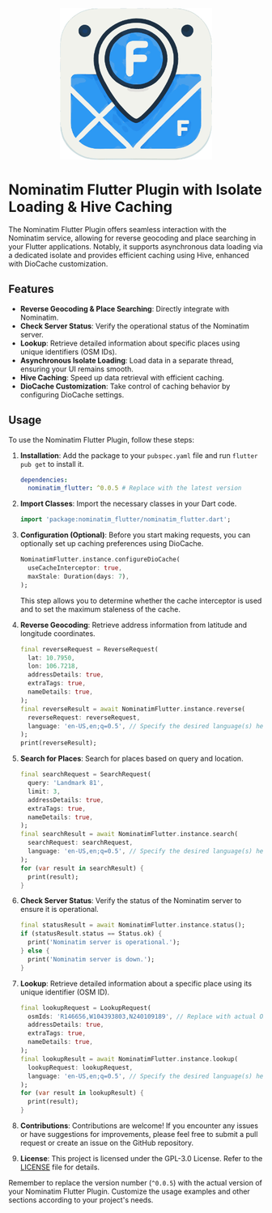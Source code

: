 <p align="center">
  <img src="logo.png" alt="Nominatim Flutter Plugin Logo" width="300" height="300">
</p>

# **Nominatim Flutter Plugin with Isolate Loading & Hive Caching**

The Nominatim Flutter Plugin offers seamless interaction with the Nominatim service, allowing for reverse geocoding and place searching in your Flutter applications. Notably, it supports asynchronous data loading via a dedicated isolate and provides efficient caching using Hive, enhanced with DioCache customization.

## Features
- **Reverse Geocoding & Place Searching**: Directly integrate with Nominatim.
- **Check Server Status**: Verify the operational status of the Nominatim server.
- **Lookup**: Retrieve detailed information about specific places using unique identifiers (OSM IDs).
- **Asynchronous Isolate Loading**: Load data in a separate thread, ensuring your UI remains smooth.
- **Hive Caching**: Speed up data retrieval with efficient caching.
- **DioCache Customization**: Take control of caching behavior by configuring DioCache settings.

## Usage

To use the Nominatim Flutter Plugin, follow these steps:

1. **Installation**: Add the package to your `pubspec.yaml` file and run `flutter pub get` to install it.

    ```yaml
    dependencies:
      nominatim_flutter: ^0.0.5 # Replace with the latest version
    ```

2. **Import Classes**: Import the necessary classes in your Dart code.

    ```dart
    import 'package:nominatim_flutter/nominatim_flutter.dart';
    ```

3. **Configuration (Optional)**: Before you start making requests, you can optionally set up caching preferences using DioCache.
    
    ```dart
    NominatimFlutter.instance.configureDioCache(
      useCacheInterceptor: true, 
      maxStale: Duration(days: 7),
    );
    ```
    This step allows you to determine whether the cache interceptor is used and to set the maximum staleness of the cache.

4. **Reverse Geocoding**: Retrieve address information from latitude and longitude coordinates.

    ```dart
    final reverseRequest = ReverseRequest(
      lat: 10.7950,
      lon: 106.7218,
      addressDetails: true,
      extraTags: true,
      nameDetails: true,
    );
    final reverseResult = await NominatimFlutter.instance.reverse(
      reverseRequest: reverseRequest,
      language: 'en-US,en;q=0.5', // Specify the desired language(s) here
    );
    print(reverseResult);
    ```

5. **Search for Places**: Search for places based on query and location.

    ```dart
    final searchRequest = SearchRequest(
      query: 'Landmark 81',
      limit: 3,
      addressDetails: true,
      extraTags: true,
      nameDetails: true,
    );
    final searchResult = await NominatimFlutter.instance.search(
      searchRequest: searchRequest,
      language: 'en-US,en;q=0.5', // Specify the desired language(s) here
    );
    for (var result in searchResult) {
      print(result);
    }
    ```

6. **Check Server Status**: Verify the status of the Nominatim server to ensure it is operational.

    ```dart
    final statusResult = await NominatimFlutter.instance.status();
    if (statusResult.status == Status.ok) {
      print('Nominatim server is operational.');
    } else {
      print('Nominatim server is down.');
    }
    ```

7. **Lookup**: Retrieve detailed information about a specific place using its unique identifier (OSM ID).

    ```dart
    final lookupRequest = LookupRequest(
      osmIds: 'R146656,W104393803,N240109189', // Replace with actual OSM IDs
      addressDetails: true,
      extraTags: true,
      nameDetails: true,
    );
    final lookupResult = await NominatimFlutter.instance.lookup(
      lookupRequest: lookupRequest,
      language: 'en-US,en;q=0.5', // Specify the desired language(s) here
    );
    for (var result in lookupResult) {
      print(result);
    }
    ```

8. **Contributions**: Contributions are welcome! If you encounter any issues or have suggestions for improvements, please feel free to submit a pull request or create an issue on the GitHub repository.

9. **License**: This project is licensed under the GPL-3.0 License. Refer to the [LICENSE](LICENSE) file for details.

Remember to replace the version number (`^0.0.5`) with the actual version of your Nominatim Flutter Plugin. Customize the usage examples and other sections according to your project's needs.
